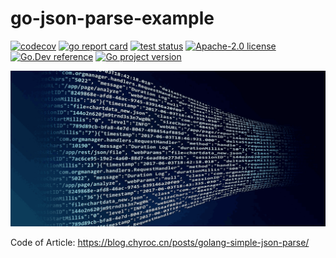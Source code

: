 # go-json-parse-example

[![codecov](https://codecov.io/gh/chyroc/go-json-parse-example/branch/master/graph/badge.svg?token=Z73T6YFF80)](https://codecov.io/gh/chyroc/go-json-parse-example)
[![go report card](https://goreportcard.com/badge/github.com/chyroc/go-json-parse-example "go report card")](https://goreportcard.com/report/github.com/chyroc/go-json-parse-example)
[![test status](https://github.com/chyroc/go-json-parse-example/actions/workflows/test.yml/badge.svg)](https://github.com/chyroc/go-json-parse-example/actions)
[![Apache-2.0 license](https://img.shields.io/badge/License-Apache%202.0-brightgreen.svg)](https://opensource.org/licenses/Apache-2.0)
[![Go.Dev reference](https://img.shields.io/badge/go.dev-reference-blue?logo=go&logoColor=white)](https://pkg.go.dev/github.com/chyroc/go-json-parse-example)
[![Go project version](https://badge.fury.io/go/github.com%2Fchyroc%2Fgo-json-parse-example.svg)](https://badge.fury.io/go/github.com%2Fchyroc%2Fgo-json-parse-example)

![](./header.png)

Code of Article: https://blog.chyroc.cn/posts/golang-simple-json-parse/